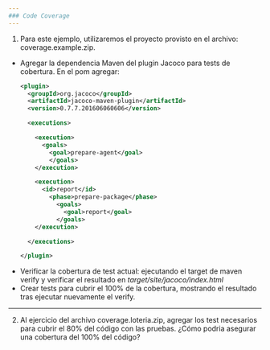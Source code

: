 ```yaml
---
### Code Coverage
---
```

  
1. Para este ejemplo, utilizaremos el proyecto provisto en el archivo: coverage.example.zip.  
- Agregar la dependencia Maven del plugin Jacoco para tests de cobertura. En el pom agregar:
  ```xml
  <plugin>
    <groupId>org.jacoco</groupId>
    <artifactId>jacoco-maven-plugin</artifactId>
    <version>0.7.7.201606060606</version>
  
    <executions>

      <execution>
        <goals>
          <goal>prepare-agent</goal>
          </goals>
      </execution>

      <execution>
        <id>report</id>
          <phase>prepare-package</phase>
            <goals>
              <goal>report</goal>
            </goals>
      </execution>

    </executions>
  
  </plugin>
  ```  
- Verificar la cobertura de test actual: ejecutando el target de maven verify y verificar el resultado en *target/site/jacoco/index.html*  
- Crear tests para cubrir el 100% de la cobertura, mostrando el resultado tras ejecutar nuevamente el verify.  

---
2. Al ejercicio del archivo coverage.loteria.zip, agregar los test necesarios para cubrir el 80% del código con las pruebas. ¿Cómo podria asegurar una cobertura del 100% del código?  

